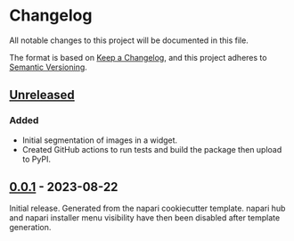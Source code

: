 # Changelog

All notable changes to this project will be documented in this file.

The format is based on [Keep a Changelog](https://keepachangelog.com/en/1.0.0/),
and this project adheres to [Semantic Versioning](https://semver.org/spec/v2.0.0.html).

## [Unreleased]

### Added

- Initial segmentation of images in a widget.
- Created GitHub actions to run tests and build the package then upload to PyPI.

## [0.0.1] - 2023-08-22

Initial release. Generated from the napari cookiecutter template.
napari hub and napari installer menu visibility have then been disabled after template generation.

[Unreleased]: https://github.com/MetaCell/napari-software-development-workshop
[0.0.1]: https://github.com/MetaCell/napari-software-development-workshop/releases/tag/0.0.1